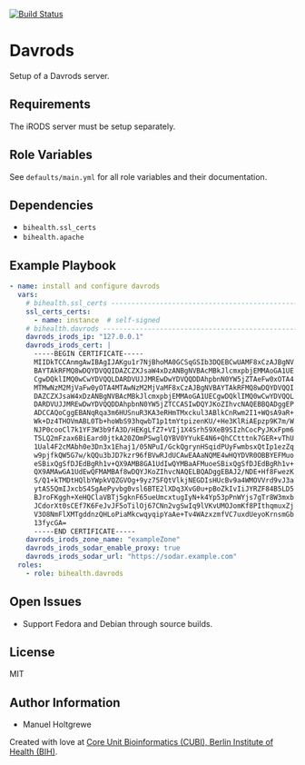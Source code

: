 [![Build Status](https://travis-ci.org/bihealth/ansible-role-davrods.svg?branch=master)](https://travis-ci.org/bihealth/ansible-role-davrods)

# Davrods

Setup of a Davrods server.

## Requirements

The iRODS server must be setup separately.

## Role Variables

See `defaults/main.yml` for all role variables and their documentation.

## Dependencies

- `bihealth.ssl_certs`
- `bihealth.apache`

## Example Playbook

```yaml
- name: install and configure davrods
  vars:
    # bihealth.ssl_certs --------------------------------------------------------------------------
    ssl_certs_certs:
      - name: instance  # self-signed
    # bihealth.davrods ----------------------------------------------------------------------------
    davrods_irods_ip: "127.0.0.1"
    davrods_irods_cert: |
      -----BEGIN CERTIFICATE-----
      MIIDkTCCAnmgAwIBAgIJAKgu1r7NjBhoMA0GCSqGSIb3DQEBCwUAMF8xCzAJBgNV
      BAYTAkRFMQ8wDQYDVQQIDAZCZXJsaW4xDzANBgNVBAcMBkJlcmxpbjEMMAoGA1UE
      CgwDQklIMQ0wCwYDVQQLDARDVUJJMREwDwYDVQQDDAhpbnN0YW5jZTAeFw0xOTA4
      MTMwNzM2MjVaFw0yOTA4MTAwNzM2MjVaMF8xCzAJBgNVBAYTAkRFMQ8wDQYDVQQI
      DAZCZXJsaW4xDzANBgNVBAcMBkJlcmxpbjEMMAoGA1UECgwDQklIMQ0wCwYDVQQL
      DARDVUJJMREwDwYDVQQDDAhpbnN0YW5jZTCCASIwDQYJKoZIhvcNAQEBBQADggEP
      ADCCAQoCggEBANqRqa3m6HUSnuR3KA3eRHmTMxckul3ABlkCnRwm2I1+WQsA9aR+
      Wk+Dz4THOVmABL0Tb+hoWbS93hqwbT1p1tmYtpizenKU/+He3KlRiAEpzp9K7m/W
      NJP0cooCl7k1YF3W3b9fA3D/HEKgLfZ7+VIj1X4Srh59XeB9SIzhCocPyJKxFpm6
      T5LQ2mFzax6BiEard0jtkA20ZOmPSwglQYBV0YYukE4N6+QhCCtttnk7GER+vThU
      1Ual4F2cMAbh0e3Dn3x1Ehaj1/05NPuI/GckQgrynHSqidPUyFwmbsxQtIp1ezZq
      w9pjfkQW5G7w/kQQu3bJD7kzr96fBVwRJdUCAwEAAaNQME4wHQYDVR0OBBYEFMuo
      eSBixQgSfDJEdBgRh1v+QX9AMB8GA1UdIwQYMBaAFMuoeSBixQgSfDJEdBgRh1v+
      QX9AMAwGA1UdEwQFMAMBAf8wDQYJKoZIhvcNAQELBQADggEBAJ2/NDE+Hf8FwezK
      S/Q1+kTMDtHQlbYWpkVQZGVOg+9yz75FQtVlkjNEGDIsHUcBv9a4WMOVVrd9vJ3a
      ytAS5QmIJxcbS4SgAePyvbg0vsl6BTE2lXDq3XvG0u+pBoZkIvIiJYRZF84B5LD5
      BJroFKggh+XeHQClaVBTj5gknF65ueUmcxtugIyN+k4Yp53pPnWYjs7gTr8W3mxb
      JCdorXt0sCEf7K6FeJvJF5oTilOj67CNn2vgSwIq9lVKvUMOJomKf8PIthqmuxZj
      V3O8NmFlXMTgddnzQHLoPiaMkcwqyqipYaAe+Tv4WAzxzmfVC7uxdUeyoKrnsmGb
      13fycGA=
      -----END CERTIFICATE-----
    davrods_irods_zone_name: "exampleZone"
    davrods_irods_sodar_enable_proxy: true
    davrods_irods_sodar_url: "https://sodar.example.com"
  roles:
    - role: bihealth.davrods
```

## Open Issues

- Support Fedora and Debian through source builds.

## License

MIT

## Author Information

- Manuel Holtgrewe

Created with love at [Core Unit Bioinformatics (CUBI), Berlin Institute of Health (BIH)](https://www.cubi.bihealth.org).
